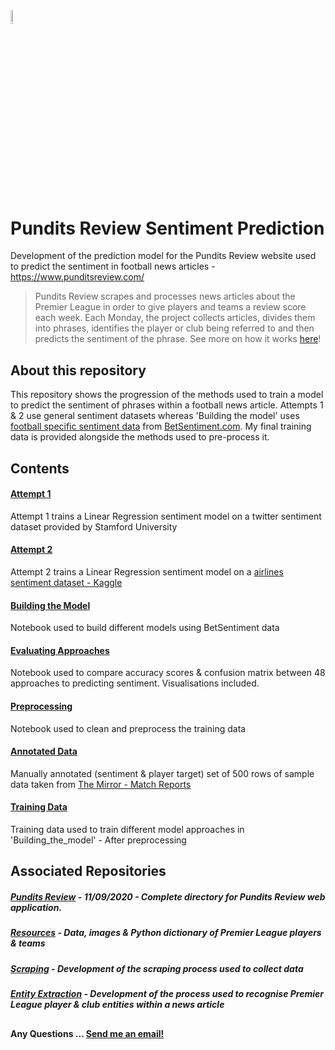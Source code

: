 <img src="https://i.ibb.co/ZXVNVY5/pr-logo-plain-opauq.png" width="7.5%" height="7.5%">

# Pundits Review Sentiment Prediction
Development of the prediction model for the Pundits Review website used to predict the sentiment in football news articles - https://www.punditsreview.com/


> Pundits Review scrapes and processes news articles about the Premier League in order to give players and teams a review score each week. Each Monday, the project collects articles, divides them into phrases, identifies the player or club being referred to and then predicts the sentiment of the phrase. See more on how it works <a href="https://www.punditsreview.com/howitworks">here</a>!


## About this repository
This repository shows the progression of the methods used to train a model to predict the sentiment of phrases within a football news article. Attempts 1 & 2 use general sentiment datasets whereas 'Building the model' uses <a href="https://github.com/charlesmalafosse/open-dataset-for-sentiment-analysis">football specific sentiment data</a> from <a href="https://betsentiment.com/">BetSentiment.com</a>. My final training data is provided alongside the methods used to pre-process it.

## Contents

#### <a href="https://github.com/andyclarkemedia/Pundits-Review-Sentiment-Prediction/blob/master/1st_Attempt.ipynb">Attempt 1</a>
Attempt 1 trains a Linear Regression sentiment model on a twitter sentiment dataset provided by Stamford University

#### <a href="https://github.com/andyclarkemedia/Pundits-Review-Sentiment-Prediction/blob/master/2nd_Attempt.ipynb">Attempt 2</a>
Attempt 2 trains a Linear Regression sentiment model on a <a href="https://raw.githubusercontent.com/kolaveridi/kaggle-Twitter-US-Airline-Sentiment-/master/Tweets.csv">airlines sentiment dataset - Kaggle</a>

#### <a href="https://github.com/andyclarkemedia/Pundits-Review-Sentiment-Prediction/blob/master/Building_the_model.ipynb">Building the Model</a>
Notebook used to build different models using BetSentiment data

#### <a href="https://github.com/andyclarkemedia/Pundits-Review-Sentiment-Prediction/blob/master/Evaluating_Approaches.ipynb">Evaluating Approaches</a>
Notebook used to compare accuracy scores & confusion matrix between 48 approaches to predicting sentiment. Visualisations included.

#### <a href="https://github.com/andyclarkemedia/Pundits-Review-Sentiment-Prediction/blob/master/Preprocessing.ipynb">Preprocessing</a>
Notebook used to clean and preprocess the training data

#### <a href="https://github.com/andyclarkemedia/Pundits-Review-Sentiment-Prediction/blob/master/annotated_data.csv">Annotated Data</a>
Manually annotated (sentiment & player target) set of 500 rows of sample data taken from <a href="https://www.mirror.co.uk/sport/football/match-reports/">The Mirror - Match Reports</a>

#### <a href="https://github.com/andyclarkemedia/Pundits-Review-Sentiment-Prediction/blob/master/training_data.csv">Training Data</a>
Training data used to train different model approaches in 'Building_the_model' - After preprocessing

## Associated Repositories

##### <a href="https://github.com/andyclarkemedia/Pundits-Review">Pundits Review</a> - 11/09/2020 - Complete directory for Pundits Review web application.
##### <a href="https://github.com/andyclarkemedia/Pundits-Review-Resources">Resources</a> - Data, images & Python dictionary of Premier League players & teams
##### <a href="https://github.com/andyclarkemedia/Pundits-Review-Scraping">Scraping</a> - Development of the scraping process used to collect data
##### <a href="https://github.com/andyclarkemedia/Pundits-Review-Entity-Extraction">Entity Extraction</a> - Development of the process used to recognise Premier League player & club entities within a news article

##
#### Any Questions ... <a target="_blank" href="mailto:clarkeAJ3@cardiff.ac.uk">Send me an email!</a>
